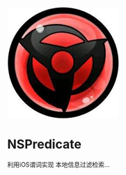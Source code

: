 ![image](https://github.com/IMLoser/NSPredicate/blob/master/NSPredicate/Icon.jpg)
# NSPredicate
利用iOS谓词实现 本地信息过滤检索...
